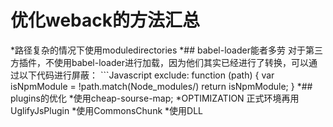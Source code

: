 优化weback的方法汇总<br>
===
*路径复杂的情况下使用moduledirectories
*## babel-loader能者多劳
    对于第三方插件，不使用babel-loader进行加载，因为他们其实已经进行了转换，可以通过以下代码进行屏蔽：
    ```Javascript
    exclude: function (path) {
      var isNpmModule = !path.match(Node_modules/)
      return isNpmModule;
    }
*## plugins的优化
    *使用cheap-sourse-map;
    *OPTIMIZATION 正式环境再用UglifyJsPlugin
    *使用CommonsChunk
*使用DLL
